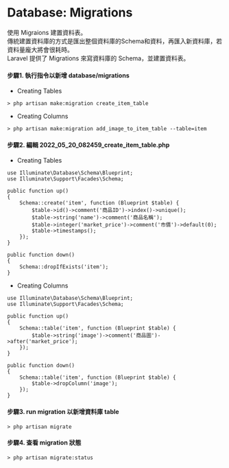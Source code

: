 # Database: Migrations
使用 Migraions 建置資料表。<br> 
傳統建置資料庫的方式是匯出整個資料庫的Schema和資料，再匯入新資料庫，若資料量龐大將會很耗時。<br>
Laravel 提供了 Migrations 來寫資料庫的 Schema，並建置資料表。
#### 步驟1. 執行指令以新增 database/migrations
- Creating Tables
```
> php artisan make:migration create_item_table
```
- Creating Columns
```
> php artisan make:migration add_image_to_item_table --table=item
```
#### 步驟2. 編輯 2022_05_20_082459_create_item_table.php
- Creating Tables
```
use Illuminate\Database\Schema\Blueprint;
use Illuminate\Support\Facades\Schema;

public function up()
{
    Schema::create('item', function (Blueprint $table) {
        $table->id()->comment('商品ID')->index()->unique();
        $table->string('name')->comment('商品名稱');
        $table->integer('market_price')->comment('市價')->default(0);
        $table->timestamps();
    });
}

public function down()
{
    Schema::dropIfExists('item');
}
```
- Creating Columns
```
use Illuminate\Database\Schema\Blueprint;
use Illuminate\Support\Facades\Schema;

public function up()
{
    Schema::table('item', function (Blueprint $table) {
        $table->string('image')->comment('商品圖')->after('market_price');
    });
}

public function down()
{
    Schema::table('item', function (Blueprint $table) {
        $table->dropColumn('image');
    });
}
```
#### 步驟3. run migration 以新增資料庫 table
```
> php artisan migrate
```
#### 步驟4. 查看 migration 狀態
```
> php artisan migrate:status
```